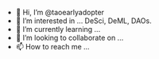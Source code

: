 - 👋 Hi, I’m @taoearlyadopter
- 👀 I’m interested in ... DeSci, DeML, DAOs.
- 🌱 I’m currently learning ...
- 💞️ I’m looking to collaborate on ...
- 📫 How to reach me ...

<!---
taoearlyadopter/taoearlyadopter is a ✨ special ✨ repository because its `README.md` (this file) appears on your GitHub profile.
You can click the Preview link to take a look at your changes.
--->
